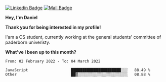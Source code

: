 [![Linkedin Badge](https://img.shields.io/badge/-LinkedIn-0e76a8?style=flat-square&logo=Linkedin&logoColor=white)](https://www.linkedin.com/in/daniel-negi-592ba3223/)
[![Mail Badge](https://img.shields.io/badge/Gmail-D14836?style=flat-square&logo=gmail&logoColor=white)](mailto:daniel.ravi.negi@googlemail.com)

**Hey, I'm Daniel**

**Thank you for being interested in my profile!**

I'am a CS student, currently working at the general students' committee of paderborn univeristy.

**What've I been up to this month?** 

<!--START_SECTION:waka-->

```text
From: 02 February 2022 - To: 04 March 2022

JavaScript                   ██████████████████████░░░   88.49 %
Other                        ██▒░░░░░░░░░░░░░░░░░░░░░░   08.88 %
```

<!--END_SECTION:waka-->
